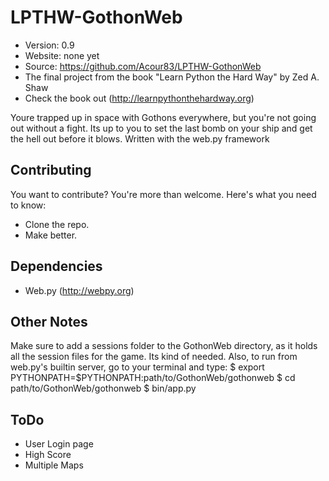 LPTHW-GothonWeb
===============

* Version: 0.9
* Website: none yet
* Source: https://github.com/Acour83/LPTHW-GothonWeb
* The final project from the book "Learn Python the Hard Way" by Zed A. Shaw
* Check the book out (http://learnpythonthehardway.org)

Youre trapped up in space with Gothons everywhere, but you're not going out without a fight. Its up to you to set the last bomb on your ship and get the hell out before it blows.
Written with the web.py framework

## Contributing
You want to contribute? You're more than welcome. Here's what you need to know:
- Clone the repo.
- Make better.

## Dependencies
- Web.py (http://webpy.org)

## Other Notes    
Make sure to add a sessions folder to the GothonWeb directory, as it holds all the session files for the game. Its kind of needed.
Also, to run from web.py's builtin server, go to your terminal and type:
    $ export PYTHONPATH=$PYTHONPATH:path/to/GothonWeb/gothonweb
    $ cd path/to/GothonWeb/gothonweb
    $ bin/app.py
    
## ToDo
- User Login page
- High Score
- Multiple Maps